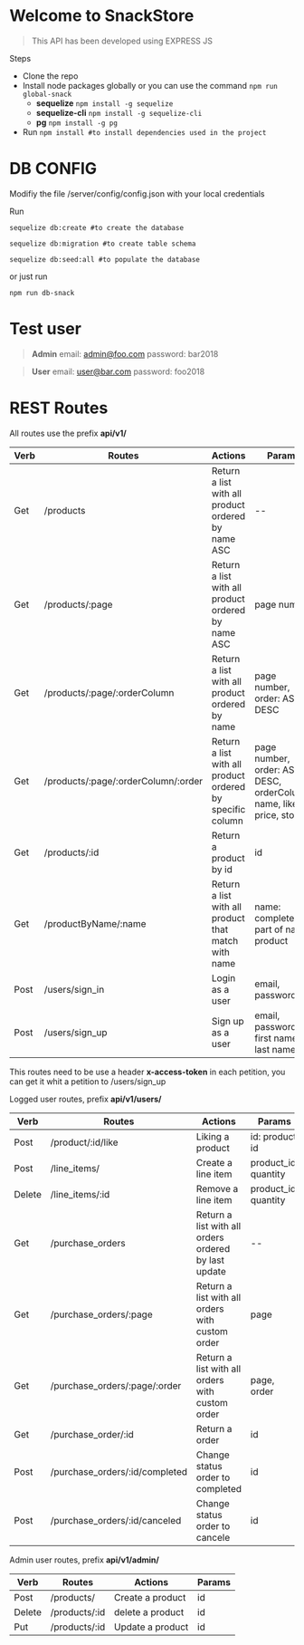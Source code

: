 

# Welcome to SnackStore


> This API has been developed using EXPRESS JS

Steps

 - Clone the repo
 - Install node packages globally or you can use the command `npm run global-snack`
	 - **sequelize**  `npm install -g sequelize`
	 - **sequelize-cli**   `npm install -g sequelize-cli`
	 - **pg**  `npm install -g pg`
 - Run `npm install #to install dependencies used in the project`

# DB CONFIG

Modifiy the file /server/config/config.json with your local credentials

Run

    sequelize db:create #to create the database
  
    sequelize db:migration #to create table schema
	
    sequelize db:seed:all #to populate the database


or just run

    npm run db-snack

# Test user

> **Admin**
> email: admin@foo.com
> password: bar2018


> **User**
> email: user@bar.com
> password: foo2018


# REST Routes

All routes use the prefix **api/v1/**

|**Verb**        |**Routes**                          |**Actions**                         |**Params**                         |
|----------------|-------------------------------|-----------------------------|-----------------------------|
|Get|/products            |Return a list with all product ordered by name ASC            | -- |
|Get|/products/:page           |Return a list with all product ordered by name ASC            | page number |
|Get |/products/:page/:orderColumn          |Return a list with all product ordered by name           |  page number, order: ASC or DESC          |
|Get |/products/:page/:orderColumn/:order       |Return a list with all product ordered by specific column         | page number,  order: ASC or DESC, orderColumn: name, like, price, stock          |
|Get |/products/:id          |Return a product by id           |   id          |
|Get |/productByName/:name          |Return a list with all product that match with name         |   name: complete or part of name  product          |
|Post |/users/sign_in          |Login as a user           |   email, password          |
|Post |/users/sign_up          |Sign up as a user          |   email, password, first name, last name          |

This routes need to be use a header **x-access-token** in each petition, you can get it whit a petition to /users/sign_up

Logged user routes, prefix **api/v1/users/**

|**Verb**        |**Routes**                          |**Actions**                         |**Params**                         |
|----------------|-------------------------------|-----------------------------|-----------------------------|
|Post|/product/:id/like           |Liking a product           | id: product id |
|Post|/line_items/         |Create a line item       | product_id, quantity |
|Delete|/line_items/:id      |Remove a line item       | product_id, quantity |
|Get|/purchase_orders           |Return a list with all orders ordered by last update        | -- |
|Get|/purchase_orders/:page         |Return a list with all orders with custom order        | page |
|Get|/purchase_orders/:page/:order         |Return a list with all orders with custom order        | page, order |
|Get|/purchase_order/:id          |Return a  order       | id |
|Post|/purchase_orders/:id/completed          |Change status order to completed     | id |
|Post|/purchase_orders/:id/canceled         |Change status order to cancele       | id |


Admin user routes, prefix **api/v1/admin/**

|**Verb**        |**Routes** |**Actions**|**Params**  |
|----------------|-------------------------------|-----------------------------|-----------------------------|
|Post|/products/         |Create a product           | id |
|Delete|/products/:id        |delete a product           | id |
|Put|/products/:id       |Update a product           | id |
